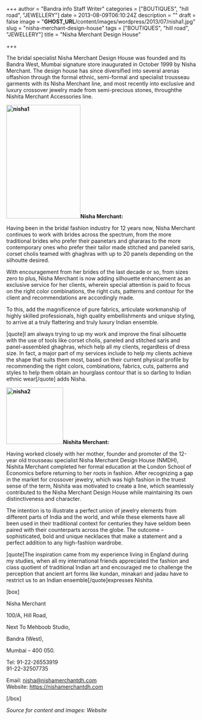 +++
author = "Bandra info Staff Writer"
categories = ["BOUTIQUES", "hill road", "JEWELLERY"]
date = 2013-08-09T06:10:24Z
description = ""
draft = false
image = "__GHOST_URL__/content/images/wordpress/2013/07/nisha1.jpg"
slug = "nisha-merchant-design-house"
tags = ["BOUTIQUES", "hill road", "JEWELLERY"]
title = "Nisha Merchant Design House"

+++


<p>The bridal specialist Nisha Merchant Design House was founded and its Bandra West, Mumbai signature store inaugurated in October 1999 by Nisha Merchant. The design house has since diversified into several arenas offashion through the formal ethnic, semi-formal and specialist trousseau garments with its Nisha Merchant line, and most recently into exclusive and luxury crossover jewelry made from semi-precious stones, throughthe Nishita Merchant Accessories line.</p>
<p><strong><a href="https://i2.wp.com/bandra.info/wp-content/uploads/2013/07/nisha1.jpg?ssl=1"><img loading="lazy" class="size-medium wp-image-3671 alignright" alt="nisha1" src="https://i2.wp.com/bandra.info/wp-content/uploads/2013/07/nisha1.jpg?resize=196%2C300&#038;ssl=1" width="196" height="300" srcset="https://i2.wp.com/bandra.info/wp-content/uploads/2013/07/nisha1.jpg?resize=196%2C300&amp;ssl=1 196w, https://i2.wp.com/bandra.info/wp-content/uploads/2013/07/nisha1.jpg?w=302&amp;ssl=1 302w" sizes="(max-width: 196px) 100vw, 196px" data-recalc-dims="1" /></a>Nisha Merchant:</strong></p>
<p>Having been in the bridal fashion industry for 12 years now, Nisha Merchant continues to work with brides across the spectrum, from the more traditional brides who prefer their paanetars and ghararas to the more contemporary ones who prefer their tailor made stitched and paneled saris, corset cholis teamed with ghaghras with up to 20 panels depending on the silhoutte desired.</p>
<p>With encouragement from her brides of the last decade or so, from sizes zero to plus, Nisha Merchant is now adding silhouette enhancement as an exclusive service for her clients, wherein special attention is paid to focus on the right color combinations, the right cuts, patterns and contour for the client and recommendations are accordingly made.</p>
<p>To this, add the magnificence of pure fabrics, articulate workmanship of highly skilled professionals, high quality embellishments and unique styling, to arrive at a truly flattering and truly luxury Indian ensemble.</p>
<p>[quote]I am always trying to up my work and improve the final silhouette with the use of tools like corset cholis, paneled and stitched saris and panel-assembled ghaghras, which help all my clients, regardless of dress size. In fact, a major part of my services include to help my clients achieve the shape that suits them most, based on their current physical profile by recommending the right colors, combinations, fabrics, cuts, patterns and styles to help them obtain an hourglass contour that is so darling to Indian ethnic wear[/quote] adds Nisha.</p>
<p><strong><a href="https://i1.wp.com/bandra.info/wp-content/uploads/2013/07/nisha2.jpg?ssl=1"><img loading="lazy" class="size-thumbnail wp-image-3670 alignleft" alt="nisha2" src="https://i1.wp.com/bandra.info/wp-content/uploads/2013/07/nisha2.jpg?resize=150%2C150&#038;ssl=1" width="150" height="150" data-recalc-dims="1" /></a>Nishita Merchant:</strong></p>
<p>Having worked closely with her mother, founder and promoter of the 12-year old trousseau specialist Nisha Merchant Design House (NMDH), Nishita Merchant completed her formal education at the London School of Economics before returning to her roots in fashion. After recognizing a gap in the market for crossover jewelry, which was high fashion in the truest sense of the term, Nishita was motivated to create a line, which seamlessly contributed to the Nisha Merchant Design House while maintaining its own distinctiveness and character.</p>
<p>The intention is to illustrate a perfect union of jewelry elements from different parts of India and the world, and while these elements have all been used in their traditional context for centuries they have seldom been paired with their counterparts across the globe. The outcome – sophisticated, bold and unique necklaces that make a statement and a perfect addition to any high-fashion wardrobe.</p>
<p>[quote]The inspiration came from my experience living in England during my studies, when all my international friends appreciated the fashion and class quotient of traditional Indian art and encouraged me to challenge the perception that ancient art forms like kundan, minakari and jadau have to restrict us to an Indian ensemble[/quote]expresses Nishita.</p>
<p>[box]</p>
<p>Nisha Merchant</p>
<p>100/A, Hill Road,</p>
<p>Next To Mehboob Studio,</p>
<p>Bandra (West),</p>
<p>Mumbai &#8211; 400 050.</p>
<p>Tel: 91-22-26553919<br />
91-22-32507735</p>
<p>Email: <a href="mailto:nisha@nishamerchantdh.com" target="_blank">nisha@nishamerchantdh.com</a><br />
Website: <a href="https://nishamerchantdh.com/" target="_blank">https://nishamerchantdh.com</a></p>
<p>[/box]</p>
<p><em>Source for content and images: Website</em></p>




